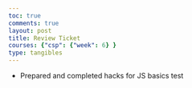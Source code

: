 ```yaml
---
toc: true
comments: true
layout: post
title: Review Ticket
courses: {"csp": {"week": 6} }
type: tangibles
---
```

- Prepared and completed hacks for JS basics test
